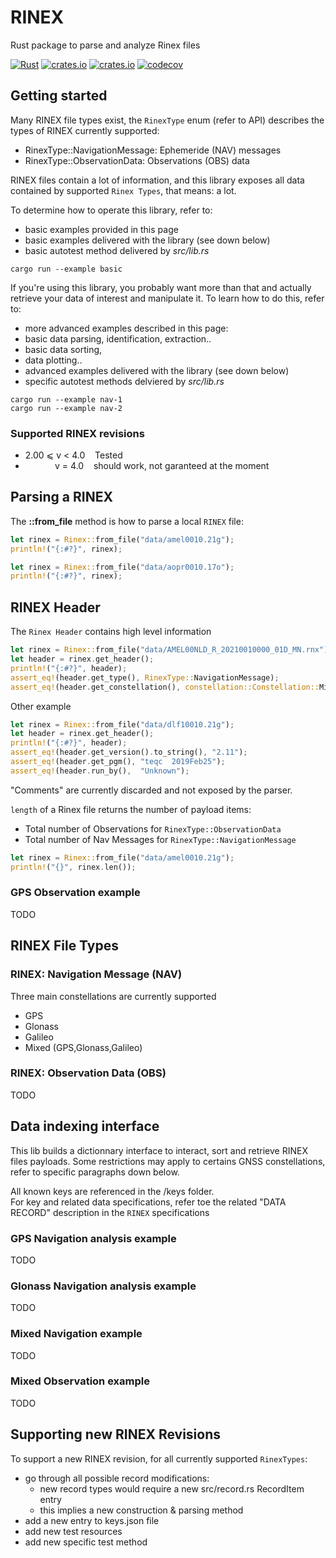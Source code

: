 # RINEX 
Rust package to parse and analyze Rinex files

[![Rust](https://github.com/gwbres/rinex/actions/workflows/rust.yml/badge.svg)](https://github.com/gwbres/rinex/actions/workflows/rust.yml)
[![crates.io](https://img.shields.io/crates/v/rinex.svg)](https://crates.io/crates/rinex)
[![crates.io](https://img.shields.io/crates/d/rinex.svg)](https://crates.io/crates/rinex)
[![codecov](https://codecov.io/gh/gwbres/rinex/branch/main/graph/badge.svg)](https://codecov.io/gh/gwbres/rinex)

## Getting started

Many RINEX file types exist, 
the `RinexType` enum (refer to API) 
describes the types of RINEX currently supported:

* RinexType::NavigationMessage: Ephemeride (NAV) messages
* RinexType::ObservationData:   Observations (OBS) data

RINEX files contain a lot of information,
and this library exposes all data contained by supported
`Rinex Types`, that means: a lot.

To determine how to operate this library, refer to:
* basic examples provided in this page
* basic examples delivered with the library (see down below)
* basic autotest method delivered by _src/lib.rs_ 

```shell
cargo run --example basic
```

If you're using this library, you probably want more
than that and actually retrieve your data of interest
and manipulate it.
To learn how to do this, refer to:
* more advanced examples described in this page:
 * basic data parsing, identification, extraction..
 * basic data sorting, 
 * data plotting..
* advanced examples delivered with the library (see down below)
* specific autotest methods delviered by _src/lib.rs_ 

```shell
cargo run --example nav-1
cargo run --example nav-2
```

### Supported RINEX revisions

* 2.00 ⩽ v < 4.0    Tested 
*             v = 4.0    should work, not garanteed at the moment

## Parsing a RINEX 

The __::from\_file__ method is how to parse a local `RINEX` file: 

```rust
let rinex = Rinex::from_file("data/amel0010.21g");
println!("{:#?}", rinex);
```

```rust
let rinex = Rinex::from_file("data/aopr0010.17o");
println!("{:#?}", rinex);
```

## RINEX Header

The `Rinex Header` contains high level information

```rust
let rinex = Rinex::from_file("data/AMEL00NLD_R_20210010000_01D_MN.rnx");
let header = rinex.get_header();
println!("{:#?}", header);
assert_eq!(header.get_type(), RinexType::NavigationMessage);
assert_eq!(header.get_constellation(), constellation::Constellation::Mixed);
```

Other example

```rust
let rinex = Rinex::from_file("data/dlf10010.21g");
let header = rinex.get_header();
println!("{:#?}", header);
assert_eq!(header.get_version().to_string(), "2.11"); 
assert_eq!(header.get_pgm(), "teqc  2019Feb25");
assert_eq!(header.run_by(),  "Unknown");
```

"Comments" are currently discarded and not exposed by the parser.   

`length` of a Rinex file returns the number of payload items:

+ Total number of Observations for `RinexType::ObservationData`
+ Total number of Nav Messages for `RinexType::NavigationMessage`

```rust
let rinex = Rinex::from_file("data/amel0010.21g");
println!("{}", rinex.len());
```

### GPS Observation example
TODO

## RINEX File Types

### RINEX: Navigation Message (NAV)

Three main constellations are currently supported 

+ GPS
+ Glonass
+ Galileo
+ Mixed (GPS,Glonass,Galileo)

### RINEX: Observation Data (OBS)
TODO

## Data indexing interface

This lib builds a dictionnary interface to interact, sort and retrieve
RINEX files payloads. Some restrictions may apply to certains GNSS constellations,
refer to specific paragraphs down below.

All known keys are referenced in the /keys folder.  
For key and related data specifications, refer toe the related "DATA RECORD" description
in the `RINEX` specifications


### GPS Navigation analysis example
TODO

### Glonass Navigation analysis example  
TODO

### Mixed Navigation example
TODO

### Mixed Observation example
TODO

## Supporting new RINEX Revisions

To support a new RINEX revision, for all currently supported `RinexTypes`:

* go through all possible record modifications:
  * new record types would require a new src/record.rs RecordItem entry
  * this implies a new construction & parsing method
* add a new entry to keys.json file
* add new test resources 
* add new specific test method
